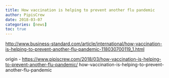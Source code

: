 ```yaml
---
title: How vaccination is helping to prevent another flu pandemic
author: PipisCrew
date: 2018-03-07
categories: [news]
toc: true
---
```


http://www.business-standard.com/article/international/how-vaccination-is-helping-to-prevent-another-flu-pandemic-118030700119_1.html

origin - https://www.pipiscrew.com/2018/03/how-vaccination-is-helping-to-prevent-another-flu-pandemic/ how-vaccination-is-helping-to-prevent-another-flu-pandemic